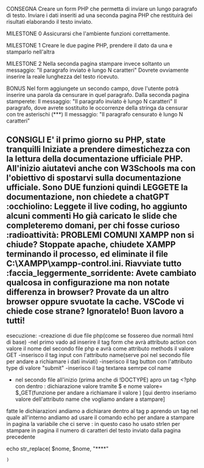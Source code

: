 CONSEGNA
Creare un form PHP che permetta di inviare un lungo paragrafo di testo.
Inviare i dati inseriti ad una seconda pagina PHP che restituirà dei risultati elaborando il testo inviato.

 MILESTONE 0
Assicurarsi che l'ambiente funzioni correttamente.

 MILESTONE 1
Creare le due pagine PHP, prendere il dato da una e stamparlo nell'altra

 MILESTONE 2
Nella seconda pagina stampare invece soltanto un messaggio:
"Il paragrafo inviato è lungo N caratteri"
Dovrete ovviamente inserire la reale lunghezza del testo ricevuto.
 
BONUS
Nel form aggiungete un secondo campo, dove l'utente potrà inserire una parola da censurare in quel paragrafo.
Dalla seconda pagina stamperete:
Il messaggio: "Il paragrafo inviato è lungo N caratteri"
Il paragrafo, dove avrete sostituito le occorrenze della stringa da censurar con tre asterischi (***)
Il messaggio: "Il paragrafo censurato è lungo N caratteri"


 CONSIGLI
E' il primo giorno su PHP, state tranquilli
Iniziate a prendere dimestichezza con la lettura della documentazione ufficiale PHP.
All'inizio aiutatevi anche con W3Schools ma con l'obiettivo di spostarvi sulla documentazione ufficiale.
Sono DUE funzioni quindi LEGGETE la documentazione, non chiedete a chatGPT :occhiolino:
Leggete il live coding, ho aggiunto alcuni commenti
Ho già caricato le slide che completeremo domani, per chi fosse curioso
:radioattività: PROBLEMI COMUNI
XAMPP non si chiude? Stoppate apache, chiudete XAMPP terminando il processo, ed eliminate il file C:\XAMPP\xampp-control.ini. Riavviate tutto :faccia_leggermente_sorridente:
Avete cambiato qualcosa in configurazione ma non notate differenza in browser? Provate da un altro browser oppure svuotate la cache.
VSCode vi chiede cose strane? Ignoratelo!
Buon lavoro a tutti!  
-----------------
esecuzione:
-creazione di due file php(come se fossereo due normali html di base)
-nel primo vado ad inserire il tag form che avrà attributo action con valore il nome del secondo file php e avrà come attributo methods il valore GET
-inserisco il tag input con l'attributo  name(serve poi nel secondo file per andare a richiamare i dati inviati)
-inserisco il tag button con l'attributo type di valore "submit"
-inserisco il tag textarea semrpe col name
- nel secondo file all'inizio (prima anche di !DOCTYPE) apro un tag <?php con dentro :
dichiarazione valore tramite $ e nome valore= $_GET(funzione per andare a richiamare il valore ) [qui dentro inseriamo valore dell'attributo name che vogliamo andare a stampare]

fatte le dichiarazioni andiamo a dichiarare dentro al tag p aprendo un tag <?php ?> nel quale all'interno andiamo ad usare il comando echo per andare a stampare in pagina la variabile che ci serve : in questo caso ho usato strlen per stampare in pagina il numero di caratteri del testo inviato dalla pagina precedente


echo str_replace(
        $nome,
        $nome,
        "****"

    ) 




